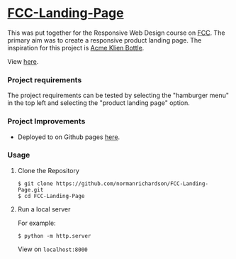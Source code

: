# [FCC-Landing-Page](https://www.freecodecamp.org/learn/responsive-web-design/responsive-web-design-projects/build-a-product-landing-page)

This was put together for the Responsive Web Design course on [FCC](https://www.freecodecamp.org/learn/responsive-web-design). The primary aim was to create a responsive product landing page. The inspiration for this project is [Acme Klien Bottle](https://www.kleinbottle.com/).

View [here](https://normanrichardson.github.io/FCC-Landing-Page/). 

### Project requirements

The project requirements can be tested by selecting the "hamburger menu" in the top left and selecting the "product landing page" option.

### Project Improvements

* Deployed to on Github pages [here](https://normanrichardson.github.io/FCC-Landing-Page/).

### Usage
1. Clone the Repository
    ```
    $ git clone https://github.com/normanrichardson/FCC-Landing-Page.git
    $ cd FCC-Landing-Page
    ```

2. Run a local server

    For example:
    ```
    $ python -m http.server
    ```
    View on `localhost:8000`